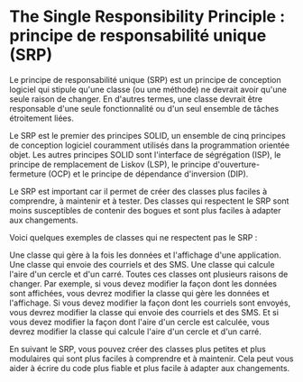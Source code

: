 # The Single Responsibility Principle : principe de responsabilité unique (SRP)

Le principe de responsabilité unique (SRP) est un principe de conception logiciel qui stipule qu'une classe (ou une méthode) ne devrait avoir qu'une seule raison de changer. 
En d'autres termes, une classe devrait être responsable d'une seule fonctionnalité ou d'un seul ensemble de tâches étroitement liées.

Le SRP est le premier des principes SOLID, un ensemble de cinq principes de conception logiciel couramment utilisés dans la programmation orientée objet. 
Les autres principes SOLID sont l'interface de ségrégation (ISP), le principe de remplacement de Liskov (LSP), le principe d'ouverture-fermeture (OCP) et le principe de dépendance d'inversion (DIP).

Le SRP est important car il permet de créer des classes plus faciles à comprendre, à maintenir et à tester. 
Des classes qui respectent le SRP sont moins susceptibles de contenir des bogues et sont plus faciles à adapter aux changements.

Voici quelques exemples de classes qui ne respectent pas le SRP :

Une classe qui gère à la fois les données et l'affichage d'une application.
Une classe qui envoie des courriels et des SMS.
Une classe qui calcule l'aire d'un cercle et d'un carré.
Toutes ces classes ont plusieurs raisons de changer. 
Par exemple, si vous devez modifier la façon dont les données sont affichées, vous devrez modifier la classe qui gère les données et l'affichage. Si vous devez modifier la façon dont les courriels sont envoyés, vous devrez modifier la classe qui envoie des courriels et des SMS. 
Et si vous devez modifier la façon dont l'aire d'un cercle est calculée, vous devrez modifier la classe qui calcule l'aire d'un cercle et d'un carré.

En suivant le SRP, vous pouvez créer des classes plus petites et plus modulaires qui sont plus faciles à comprendre et à maintenir. Cela peut vous aider à écrire du code plus fiable et plus facile à adapter aux changements.
